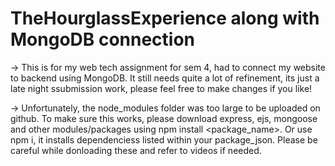 # TheHourglassExperience along with MongoDB connection
-> This is for my web tech assignment for sem 4, had to connect my website to backend using MongoDB.
It still needs quite a lot of refinement, its just a late night ssubmission work, please feel free to make changes if you like!

-> Unfortunately, the node_modules folder was too large to be uploaded on github. To make sure this works, please download express, ejs, mongoose and other modules/packages using npm install <package_name>. Or use npm i, it installs dependenciess listed within your package_json. Please be careful while donloading these and refer to videos if needed.
